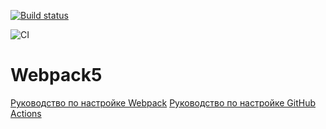 
[![Build status](https://ci.appveyor.com/api/projects/status/x64i14keorh0yief?svg=true)](https://ci.appveyor.com/project/ZavyalovAndrei/env)


![CI](https://github.com/ZavyalovAndrei/env/actions/workflows/web.yml/badge.svg)


# Webpack5

[Руководство по настройке Webpack](https://webpack.js.org/guides/)
[Руководство по настройке GitHub Actions](https://docs.github.com/en/actions/quickstart)
